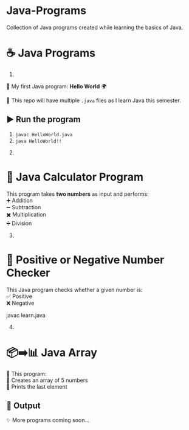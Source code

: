 # Java-Programs
Collection of Java programs created while learning the basics of Java.
# ☕ Java Programs  
1)
🚀 My first Java program: **Hello World** 🌍  

📂 This repo will have multiple `.java` files as I learn Java this semester.  

## ▶️ Run the program
1. `javac HelloWorld.java`  
2. `java HelloWorld!!`  


2)
# 🧮 Java Calculator Program  

This program takes **two numbers** as input and performs:  
➕ Addition  
➖ Subtraction  
✖️ Multiplication  
➗ Division  

3)
# 🔢 Positive or Negative Number Checker  

This Java program checks whether a given number is:  
✅ Positive  
❌ Negative  

   javac learn.java

4)
# 📦➡️📊 Java Array  

📝 This program:  
🔹 Creates an array of 5 numbers  
🔹 Prints the last element  
## 🎯 Output  

✨ More programs coming soon...  
